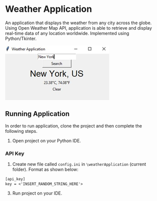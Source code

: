 # Weather Application
An application that displays the weather from any city across the globe. Using Open Weather Map API, application is able to retrieve and display real-time data of any location worldwide. Implemented using Python/Tkinter. 

![app-image](/image.jpg?raw=true "How it looks")

## Running Application
In order to run application, clone the project and then complete the following steps. 

1. Open project on your Python IDE. 

### API Key  
1. Create new file called `config.ini` in `\weatherApplication` (current folder). Format as shown below:
```
[api_key]
key = <'INSERT_RANDOM_STRING_HERE'>
```

3. Run project on your IDE. 
